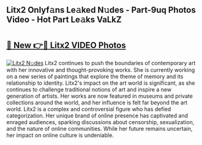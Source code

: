 ## Litx2 Onlyf𝚊ns Le𝚊ked N𝚞des - Part-9uq Photos Video - Hot Part Le𝚊ks VaLkZ

# <h2><a href="http://ab43985.deff.icu/?id=Litx2">🔗 New 👉🔴 Litx2 VIDEO Photos</a></h2>

[![Litx2 N𝚞des](https://i.imgur.com/rIISA9y.gif)](http://ab43985.deff.icu/?id=Litx2)
Litx2 continues to push the boundaries of contemporary art with her innovative and thought-provoking works. She is currently working on a new series of paintings that explore the theme of memory and its relationship to identity. Litx2's impact on the art world is significant, as she continues to challenge traditional notions of art and inspire a new generation of artists. Her works are now featured in museums and private collections around the world, and her influence is felt far beyond the art world. Litx2 is a complex and controversial figure who has defied categorization. Her unique brand of online presence has captivated and enraged audiences, sparking discussions about censorship, sexualization, and the nature of online communities. While her future remains uncertain, her impact on online culture is undeniable.
